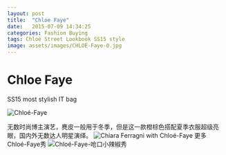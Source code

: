 ```yaml
---
layout: post
title:  "Chloe Faye"
date:   2015-07-09 14:34:25
categories: Fashion Buying
tags: Chloe Street Lookbook SS15 style
image: assets/images/CHLOÉ-Faye-0.jpg
---
```

# Chloe Faye

SS15 most stylish IT bag

![Chloé-Faye](/assets/images/Chloé-Faye.jpg)

无数时尚博主演艺，麂皮一般用于冬季，但是这一款橙棕色搭配夏季衣服超级亮眼，国内外无数达人明星演绎。
![Chiara Ferragni with Chloé-Faye](/assets/images/Chloé-Faye-Chiara.jpg)
更多Chloé-Faye秀
![Chloé-Faye-呛口小辣椒秀](/assets/images/Chloé-Faye-2.jpg)
